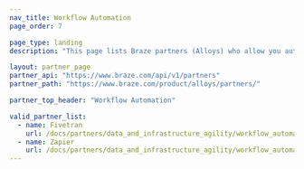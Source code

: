 ```yaml
---
nav_title: Workflow Automation
page_order: 7

page_type: landing
description: "This page lists Braze partners (Alloys) who allow you automate workflows between services and applications."

layout: partner_page
partner_api: "https://www.braze.com/api/v1/partners"
partner_path: "https://www.braze.com/product/alloys/partners/"

partner_top_header: "Workflow Automation"

valid_partner_list:
  - name: Fivetran
    url: /docs/partners/data_and_infrastructure_agility/workflow_automation/fivetran/
  - name: Zapier
    url: /docs/partners/data_and_infrastructure_agility/workflow_automation/zapier_integration/
---
```

